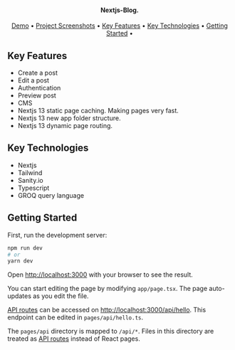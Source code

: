 <h4 align="center">
   Nextjs-Blog.
</h4>

<p align="center">
  <a href="#demo">Demo</a> •
  <a href="#project-screenshots">Project Screenshots</a> •
  <a href="#key-features">Key Features</a> •
  <a href="#key-technologies">Key Technologies</a> •
  <a href="#getting-started">Getting Started</a> •
</p>


## Key Features
- Create a post
- Edit a post
- Authentication
- Preview post
- CMS
- Nextjs 13 static page caching. Making pages very fast. 
- Nextjs 13 new app folder structure.
- Nextjs 13 dynamic page routing.

## Key Technologies
- Nextjs
- Tailwind
- Sanity.io
- Typescript
- GROQ query language


## Getting Started

First, run the development server:

```bash
npm run dev
# or
yarn dev

```

Open [http://localhost:3000](http://localhost:3000) with your browser to see the result.

You can start editing the page by modifying `app/page.tsx`. The page auto-updates as you edit the file.

[API routes](https://nextjs.org/docs/api-routes/introduction) can be accessed on [http://localhost:3000/api/hello](http://localhost:3000/api/hello). This endpoint can be edited in `pages/api/hello.ts`.

The `pages/api` directory is mapped to `/api/*`. Files in this directory are treated as [API routes](https://nextjs.org/docs/api-routes/introduction) instead of React pages.




